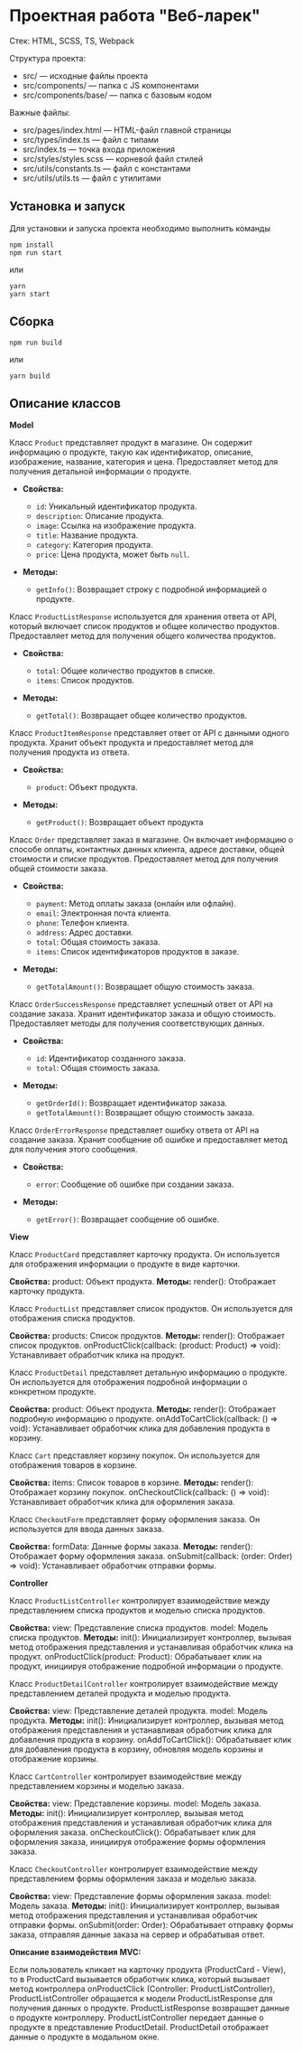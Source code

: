 # Проектная работа "Веб-ларек"

Стек: HTML, SCSS, TS, Webpack

Структура проекта:
- src/ — исходные файлы проекта
- src/components/ — папка с JS компонентами
- src/components/base/ — папка с базовым кодом

Важные файлы:
- src/pages/index.html — HTML-файл главной страницы
- src/types/index.ts — файл с типами
- src/index.ts — точка входа приложения
- src/styles/styles.scss — корневой файл стилей
- src/utils/constants.ts — файл с константами
- src/utils/utils.ts — файл с утилитами

## Установка и запуск
Для установки и запуска проекта необходимо выполнить команды

```
npm install
npm run start
```

или

```
yarn
yarn start
```
## Сборка

```
npm run build
```

или

```
yarn build
```

## Описание классов

**Model**

Класс `Product` представляет продукт в магазине. Он содержит информацию о продукте, такую как идентификатор, описание, изображение, название, категория и цена. Предоставляет метод для получения детальной информации о продукте.

- **Свойства:**
  - `id`: Уникальный идентификатор продукта.
  - `description`: Описание продукта.
  - `image`: Ссылка на изображение продукта.
  - `title`: Название продукта.
  - `category`: Категория продукта.
  - `price`: Цена продукта, может быть `null`.

- **Методы:**
  - `getInfo()`: Возвращает строку с подробной информацией о продукте.

Класс `ProductListResponse` используется для хранения ответа от API, который включает список продуктов и общее количество продуктов. Предоставляет метод для получения общего количества продуктов.

- **Свойства:**
  - `total`: Общее количество продуктов в списке.
  - `items`: Список продуктов.

- **Методы:**
  - `getTotal()`: Возвращает общее количество продуктов.

Класс `ProductItemResponse` представляет ответ от API с данными одного продукта. Хранит объект продукта и предоставляет метод для получения продукта из ответа.

- **Свойства:**
  - `product`: Объект продукта.

- **Методы:**
  - `getProduct()`: Возвращает объект продукта

Класс `Order` представляет заказ в магазине. Он включает информацию о способе оплаты, контактных данных клиента, адресе доставки, общей стоимости и списке продуктов. Предоставляет метод для получения общей стоимости заказа.

- **Свойства:**
  - `payment`: Метод оплаты заказа (онлайн или офлайн).
  - `email`: Электронная почта клиента.
  - `phone`: Телефон клиента.
  - `address`: Адрес доставки.
  - `total`: Общая стоимость заказа.
  - `items`: Список идентификаторов продуктов в заказе.

- **Методы:**
  - `getTotalAmount()`: Возвращает общую стоимость заказа.


Класс `OrderSuccessResponse` представляет успешный ответ от API на создание заказа. Хранит идентификатор заказа и общую стоимость. Предоставляет методы для получения соответствующих данных.

- **Свойства:**
  - `id`: Идентификатор созданного заказа.
  - `total`: Общая стоимость заказа.

- **Методы:**
  - `getOrderId()`: Возвращает идентификатор заказа.
  - `getTotalAmount()`: Возвращает общую стоимость заказа.

Класс `OrderErrorResponse` представляет ошибку ответа от API на создание заказа. Хранит сообщение об ошибке и предоставляет метод для получения этого сообщения.

- **Свойства:**
  - `error`: Сообщение об ошибке при создании заказа.

- **Методы:**
  - `getError()`: Возвращает сообщение об ошибке.

 **View**

Класс `ProductCard` представляет карточку продукта. Он используется для отображения информации о продукте в виде карточки.

**Свойства:**
product: Объект продукта.
**Методы:**
render(): Отображает карточку продукта.

Класс `ProductList` представляет список продуктов. Он используется для отображения списка продуктов.

**Свойства:**
products: Список продуктов.
**Методы:**
render(): Отображает список продуктов.
onProductClick(callback: (product: Product) => void): Устанавливает обработчик клика на продукт.

Класс `ProductDetail` представляет детальную информацию о продукте. Он используется для отображения подробной информации о конкретном продукте.

**Свойства:**
product: Объект продукта.
**Методы:**
render(): Отображает подробную информацию о продукте.
onAddToCartClick(callback: () => void): Устанавливает обработчик клика для добавления продукта в корзину.

Класс `Cart` представляет корзину покупок. Он используется для отображения товаров в корзине.

**Свойства:**
items: Список товаров в корзине.
**Методы:**
render(): Отображает корзину покупок.
onCheckoutClick(callback: () => void): Устанавливает обработчик клика для оформления заказа.

Класс `CheckoutForm` представляет форму оформления заказа. Он используется для ввода данных заказа.

**Свойства:**
formData: Данные формы заказа.
**Методы:**
render(): Отображает форму оформления заказа.
onSubmit(callback: (order: Order) => void): Устанавливает обработчик отправки формы.

**Controller**

Класс `ProductListController` контролирует взаимодействие между представлением списка продуктов и моделью списка продуктов.

**Свойства:**
view: Представление списка продуктов.
model: Модель списка продуктов.
**Методы:**
init(): Инициализирует контроллер, вызывая метод отображения представления и устанавливая обработчик клика на продукт.
onProductClick(product: Product): Обрабатывает клик на продукт, инициируя отображение подробной информации о продукте.

Класс `ProductDetailController` контролирует взаимодействие между представлением деталей продукта и моделью продукта.

**Свойства:**
view: Представление деталей продукта.
model: Модель продукта.
**Методы:**
init(): Инициализирует контроллер, вызывая метод отображения представления и устанавливая обработчик клика для добавления продукта в корзину.
onAddToCartClick(): Обрабатывает клик для добавления продукта в корзину, обновляя модель корзины и отображение корзины.

Класс `CartController` контролирует взаимодействие между представлением корзины и моделью заказа.

**Свойства:**
view: Представление корзины.
model: Модель заказа.
**Методы:**
init(): Инициализирует контроллер, вызывая метод отображения представления и устанавливая обработчик клика для оформления заказа.
onCheckoutClick(): Обрабатывает клик для оформления заказа, инициируя отображение формы оформления заказа.

Класс `CheckoutController` контролирует взаимодействие между представлением формы оформления заказа и моделью заказа.

**Свойства:**
view: Представление формы оформления заказа.
model: Модель заказа.
**Методы:**
init(): Инициализирует контроллер, вызывая метод отображения представления и устанавливая обработчик отправки формы.
onSubmit(order: Order): Обрабатывает отправку формы заказа, отправляя данные заказа на сервер и обрабатывая ответ.

**Описание взаимодействия MVC:**

Если пользователь кликает на карточку продукта (ProductCard - View), то в ProductCard вызывается обработчик клика, который вызывает метод контроллера onProductClick (Controller: ProductListController), ProductListController обращается к модели ProductListResponse для получения данных о продукте.
ProductListResponse возвращает данные о продукте контроллеру.
ProductListController передает данные о продукте в представление ProductDetail.
ProductDetail отображает данные о продукте в модальном окне.





